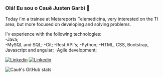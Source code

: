 ### Olá! Eu sou o Cauê Justen Garbi 👋
Today i'm a trainee at Metareports Telemedicina, very interested on the TI area, but more focused on developing and solving problems.

I'v experience with the following technologies: <br>
-Java; <br>
-MySQL and SQL;
-Git;
-Rest API's;
-Python;
-HTML, CSS, Bootstrap, Javascript and angular;
-Agile development;





[![Linkedin](https://img.shields.io/badge/LinkedIn-0077B5?style=for-the-badge&logo=linkedin&logoColor=white)](https://www.linkedin.com/in/caue-justen-garbi/)
[![Linkedin](https://img.shields.io/badge/Gmail-D14836?style=for-the-badge&logo=gmail&logoColor=white)](mailto:caue.justen@hotmail.com) 

![Cauê's GitHub stats](https://github-readme-stats.vercel.app/api?username=garbizada&show_icons=true&theme=tokyonight)
